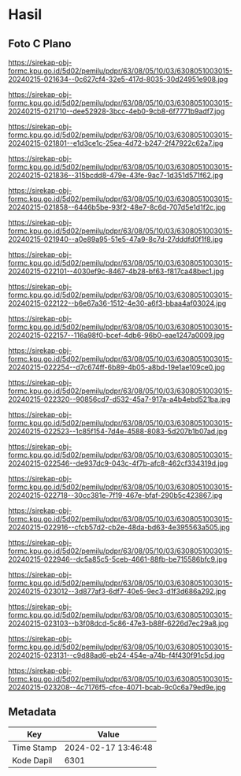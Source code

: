 # Hasil

## Foto C Plano

https://sirekap-obj-formc.kpu.go.id/5d02/pemilu/pdpr/63/08/05/10/03/6308051003015-20240215-021634--0c627cf4-32e5-417d-8035-30d24951e908.jpg

https://sirekap-obj-formc.kpu.go.id/5d02/pemilu/pdpr/63/08/05/10/03/6308051003015-20240215-021710--dee52928-3bcc-4eb0-9cb8-6f7771b9adf7.jpg

https://sirekap-obj-formc.kpu.go.id/5d02/pemilu/pdpr/63/08/05/10/03/6308051003015-20240215-021801--e1d3ce1c-25ea-4d72-b247-2f47922c62a7.jpg

https://sirekap-obj-formc.kpu.go.id/5d02/pemilu/pdpr/63/08/05/10/03/6308051003015-20240215-021836--315bcdd8-479e-43fe-9ac7-1d351d571f62.jpg

https://sirekap-obj-formc.kpu.go.id/5d02/pemilu/pdpr/63/08/05/10/03/6308051003015-20240215-021858--6446b5be-93f2-48e7-8c6d-707d5e1d1f2c.jpg

https://sirekap-obj-formc.kpu.go.id/5d02/pemilu/pdpr/63/08/05/10/03/6308051003015-20240215-021940--a0e89a95-51e5-47a9-8c7d-27dddfd0f1f8.jpg

https://sirekap-obj-formc.kpu.go.id/5d02/pemilu/pdpr/63/08/05/10/03/6308051003015-20240215-022101--4030ef9c-8467-4b28-bf63-f817ca48bec1.jpg

https://sirekap-obj-formc.kpu.go.id/5d02/pemilu/pdpr/63/08/05/10/03/6308051003015-20240215-022122--b6e67a36-1512-4e30-a6f3-bbaa4af03024.jpg

https://sirekap-obj-formc.kpu.go.id/5d02/pemilu/pdpr/63/08/05/10/03/6308051003015-20240215-022157--116a98f0-bcef-4db6-96b0-eae1247a0009.jpg

https://sirekap-obj-formc.kpu.go.id/5d02/pemilu/pdpr/63/08/05/10/03/6308051003015-20240215-022254--d7c674ff-6b89-4b05-a8bd-19e1ae109ce0.jpg

https://sirekap-obj-formc.kpu.go.id/5d02/pemilu/pdpr/63/08/05/10/03/6308051003015-20240215-022320--90856cd7-d532-45a7-917a-a4b4ebd521ba.jpg

https://sirekap-obj-formc.kpu.go.id/5d02/pemilu/pdpr/63/08/05/10/03/6308051003015-20240215-022523--1c85f154-7d4e-4588-8083-5d207b1b07ad.jpg

https://sirekap-obj-formc.kpu.go.id/5d02/pemilu/pdpr/63/08/05/10/03/6308051003015-20240215-022546--de937dc9-043c-4f7b-afc8-462cf334319d.jpg

https://sirekap-obj-formc.kpu.go.id/5d02/pemilu/pdpr/63/08/05/10/03/6308051003015-20240215-022718--30cc381e-7f19-467e-bfaf-290b5c423867.jpg

https://sirekap-obj-formc.kpu.go.id/5d02/pemilu/pdpr/63/08/05/10/03/6308051003015-20240215-022916--cfcb57d2-cb2e-48da-bd63-4e395563a505.jpg

https://sirekap-obj-formc.kpu.go.id/5d02/pemilu/pdpr/63/08/05/10/03/6308051003015-20240215-022946--dc5a85c5-5ceb-4661-88fb-be715586bfc9.jpg

https://sirekap-obj-formc.kpu.go.id/5d02/pemilu/pdpr/63/08/05/10/03/6308051003015-20240215-023012--3d877af3-6df7-40e5-9ec3-d1f3d686a292.jpg

https://sirekap-obj-formc.kpu.go.id/5d02/pemilu/pdpr/63/08/05/10/03/6308051003015-20240215-023103--b3f08dcd-5c86-47e3-b88f-6226d7ec29a8.jpg

https://sirekap-obj-formc.kpu.go.id/5d02/pemilu/pdpr/63/08/05/10/03/6308051003015-20240215-023131--c9d88ad6-eb24-454e-a74b-f4f430f91c5d.jpg

https://sirekap-obj-formc.kpu.go.id/5d02/pemilu/pdpr/63/08/05/10/03/6308051003015-20240215-023208--4c7176f5-cfce-4071-bcab-9c0c6a79ed9e.jpg


## Metadata

| Key        | Value               |
| ---------- | ------------------- |
| Time Stamp | 2024-02-17 13:46:48 |
| Kode Dapil | 6301                |




